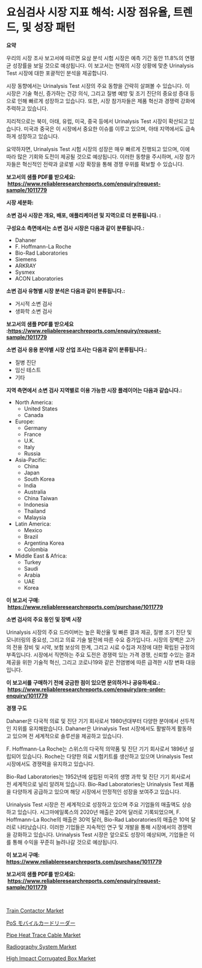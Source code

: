 <p><h1>요심검사 시장 지표 해석: 시장 점유율, 트렌드, 및 성장 패턴</h1></p><p><strong>요약</strong></p>
<p><p>우리의 시장 조사 보고서에 따르면 요삼 분석 시험 시장은 예측 기간 동안 11.8%의 연평균 성장률을 보일 것으로 예상됩니다. 이 보고서는 현재의 시장 상황에 맞춘 Urinalysis Test 시장에 대한 포괄적인 분석을 제공합니다. </p><p>시장 동향에서는 Urinalysis Test 시장의 주요 동향을 간략히 살펴볼 수 있습니다. 이 시장은 기술 혁신, 증가하는 건강 의식, 그리고 질병 예방 및 조기 진단의 중요성 증대 등으로 인해 빠르게 성장하고 있습니다. 또한, 시장 참가자들은 제품 혁신과 경쟁력 강화에 주력하고 있습니다.</p><p>지리적으로는 북미, 아태, 유럽, 미국, 중국 등에서 Urinalysis Test 시장이 확산되고 있습니다. 미국과 중국은 이 시장에서 중요한 이슈를 이루고 있으며, 아태 지역에서도 급속하게 성장하고 있습니다.</p><p>요약하자면, Urinalysis Test 시험 시장의 성장은 매우 빠르게 진행되고 있으며, 이에 따라 많은 기회와 도전이 제공될 것으로 예상됩니다. 이러한 동향을 주시하며, 시장 참가자들은 혁신적인 전략과 글로벌 시장 확장을 통해 경쟁 우위를 확보할 수 있습니다.</p></p>
<p><strong>보고서의 샘플 PDF를 받으세요: &nbsp;<a href="https://www.reliableresearchreports.com/enquiry/request-sample/1011779">https://www.reliableresearchreports.com/enquiry/request-sample/1011779</a></strong></p>
<p><strong>시장 세분화:</strong></p>
<p><strong> 소변 검사 시장은 개요, 배포, 애플리케이션 및 지역으로 더 분류됩니다. :</strong></p>
<p><strong>구성요소 측면에서는 소변 검사 시장은 다음과 같이 분류됩니다.:</strong></p>
<p><ul><li>Dahaner</li><li>F. Hoffmann-La Roche</li><li>Bio-Rad Laboratories</li><li>Siemens</li><li>ARKRAY</li><li>Sysmex</li><li>ACON Laboratories</li></ul></p>
<p><strong> 소변 검사 유형별 시장 분석은 다음과 같이 분류됩니다.:</strong></p>
<p><ul><li>거시적 소변 검사</li><li>생화학 소변 검사</li></ul></p>
<p><strong>보고서의 샘플 PDF를 받으세요 :<a href="https://www.reliableresearchreports.com/enquiry/request-sample/1011779">https://www.reliableresearchreports.com/enquiry/request-sample/1011779</a></strong></p>
<p><strong> 소변 검사 응용 분야별 시장 산업 조사는 다음과 같이 분류됩니다.:</strong></p>
<p><ul><li>질병 진단</li><li>임신 테스트</li><li>기타</li></ul></p>
<p><strong>지역 측면에서 소변 검사 지역별로 이용 가능한 시장 플레이어는 다음과 같습니다.:</strong></p>
<p><ul>
    <li>
        North America:
        <ul>
            <li>United States</li>
            <li>Canada</li>
        </ul>
    </li>
    <li>
        Europe:
        <ul>
            <li>Germany</li>
            <li>France</li>
            <li>U.K.</li>
            <li>Italy</li>
            <li>Russia</li>
        </ul>
    </li>
    <li>
        Asia-Pacific:
        <ul>
            <li>China</li>
            <li>Japan</li>
            <li>South Korea</li>
            <li>India</li>
            <li>Australia</li>
            <li>China Taiwan</li>
            <li>Indonesia</li>
            <li>Thailand</li>
            <li>Malaysia</li>
        </ul>
    </li>
    <li>
        Latin America:
        <ul>
            <li>Mexico</li>
            <li>Brazil</li>
            <li>Argentina Korea</li>
            <li>Colombia</li>
        </ul>
    </li>
    <li>
        Middle East & Africa:
        <ul>
            <li>Turkey</li>
            <li>Saudi</li>
            <li>Arabia</li>
            <li>UAE</li>
            <li>Korea</li>
        </ul>
    </li>
    </ul></p>
<p><strong>이 보고서 구매: &nbsp;<a href="https://www.reliableresearchreports.com/purchase/1011779">https://www.reliableresearchreports.com/purchase/1011779</a></strong></p>
<p><strong>소변 검사의 주요 동인 및 장벽 시장</strong></p>
<p><p>Urinalysis 시장의 주요 드라이버는 높은 확산율 및 빠른 결과 제공, 질병 조기 진단 및 모니터링의 중요성, 그리고 의료 기술 발전에 따른 수요 증가입니다. 시장의 장벽은 고가의 전용 장비 및 시약, 보험 보상의 한계, 그리고 시료 수집과 저장에 대한 확립된 규정의 부족입니다. 시장에서 직면하는 주요 도전은 경쟁력 있는 가격 경쟁, 신뢰할 수있는 결과 제공을 위한 기술적 혁신, 그리고 코로나19와 같은 전염병에 따른 급격한 시장 변화 대응입니다.</p></p>
<p><strong>이 보고서를 구매하기 전에 궁금한 점이 있으면 문의하거나 공유하세요.: &nbsp;<a href="https://www.reliableresearchreports.com/enquiry/pre-order-enquiry/1011779">https://www.reliableresearchreports.com/enquiry/pre-order-enquiry/1011779</a></strong></p>
<p><strong>경쟁 구도</strong></p>
<p><p>Dahaner은 다국적 의료 및 진단 기기 회사로서 1980년대부터 다양한 분야에서 선두적인 지위를 유지해왔습니다. Dahaner은 Urinalysis Test 시장에서도 활발하게 활동하고 있으며 전 세계적으로 솔루션을 제공하고 있습니다.</p><p>F. Hoffmann-La Roche는 스위스의 다국적 의약품 및 진단 기기 회사로서 1896년 설립되어 있습니다. Roche는 다양한 의료 시험키트를 생산하고 있으며 Urinalysis Test 시장에서도 경쟁력을 유지하고 있습니다.</p><p>Bio-Rad Laboratories는 1952년에 설립된 미국의 생명 과학 및 진단 기기 회사로서 전 세계적으로 널리 알려져 있습니다. Bio-Rad Laboratories는 Urinalysis Test 제품을 다양하게 공급하고 있으며 해당 시장에서 안정적인 성장을 보여주고 있습니다.</p><p>Urinalysis Test 시장은 전 세계적으로 성장하고 있으며 주요 기업들의 매출액도 상승하고 있습니다. 시그마에일록스의 2020년 매출은 20억 달러로 기록되었으며, F. Hoffmann-La Roche의 매출은 30억 달러, Bio-Rad Laboratories의 매출은 10억 달러로 나타났습니다. 이러한 기업들은 지속적인 연구 및 개발을 통해 시장에서의 경쟁력을 강화하고 있습니다. Urinalysis Test 시장은 앞으로도 성장이 예상되며, 기업들은 이를 통해 수익을 꾸준히 늘려나갈 것으로 예상됩니다.</p></p>
<p><strong>이 보고서 구매: &nbsp; <a href="https://www.reliableresearchreports.com/purchase/1011779">https://www.reliableresearchreports.com/purchase/1011779</a></strong></p>
<p><strong>보고서의 샘플 PDF를 받으세요: &nbsp;<a href="https://www.reliableresearchreports.com/enquiry/request-sample/1011779">https://www.reliableresearchreports.com/enquiry/request-sample/1011779</a></strong><strong></strong></p>
<p>&nbsp;</p>
<p><p><a href="https://issuu.com/reportprime-2/docs/train-contactor-market-size-2030.pptx">Train Contactor Market</a></p><p><a href="https://github.com/ycmtqqhvk3273/Market-Research-Report-List-1/blob/main/7369833192821.md">PoS モバイルカードリーダー</a></p><p><a href="https://github.com/irfadac/Market-Research-Report-List-2/blob/main/pipe-heat-trace-cable-market.md">Pipe Heat Trace Cable Market</a></p><p><a href="https://full-wildebeest-80b.notion.site/Radiography-System-Market-Size-Reflecting-a-Forecast-Till-2031-Market-By-Type-By-Application-and-B-bcddd090c378482ba6d21baef8699b90">Radiography System Market</a></p><p><a href="https://issuu.com/reportprime-2/docs/high-impact-corrugated-box-market-size-2030.pptx">High Impact Corrugated Box Market</a></p></p>